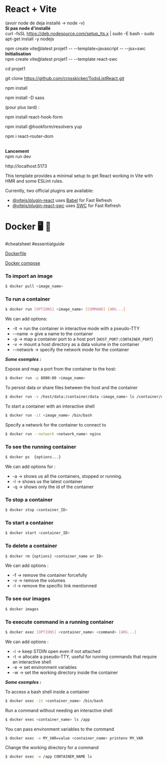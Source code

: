 # React + Vite

(avoir node de deja installé -> node -v)</br>
<b> Si pas node d'installé </b></br>
curl -fsSL https://deb.nodesource.com/setup_lts.x | sudo -E bash -
sudo apt-get install -y nodejs</br>

npm create vite@latest projet1 -- --template=javascript -- --jsx=swc
</br>
<b> Initialisation </b>
</br>
npm create vite@latest projet1 -- --template react-swc

cd projet1

git clone https://github.com/crosskicker/TodoListReact.git

npm install

npm install -D sass

(pour plus tard) :

npm install react-hook-form

npm install @hookform/resolvers yup

npm i react-router-dom

</br>
<b> Lancement  </b>
</br>
npm run dev 

http://localhost:5173



This template provides a minimal setup to get React working in Vite with HMR and some ESLint rules.

Currently, two official plugins are available:

- [@vitejs/plugin-react](https://github.com/vitejs/vite-plugin-react/blob/main/packages/plugin-react/README.md) uses [Babel](https://babeljs.io/) for Fast Refresh
- [@vitejs/plugin-react-swc](https://github.com/vitejs/vite-plugin-react-swc) uses [SWC](https://swc.rs/) for Fast Refresh

# Docker 🖥️ 🐳

#cheatsheet #essentialguide

[Dockerfile](https://www.notion.so/Dockerfile-3743f45a6988410cafd1cf74df9cc318?pvs=21)

[Docker compose](https://www.notion.so/Docker-compose-8e4d17290dd04f2c8f51c3d867619f58?pvs=21)

### To import an image

```bash
$ docker pull <image_name>
```

### To run a container

```bash
$ docker run [OPTIONS] <image_name> [COMMAND] [ARG...]
```

We can add options:

- -it                 →    run the container in interactive mode with a pseudo-TTY
- --name         →    give a name to the container
- -p                 →    map a container port to a host port (`HOST_PORT:CONTAINER_PORT`)
- -v                 →    mount a host directory as a data volume in the container
- --network    →    specify the network mode for the container

***Some exemples :***

Expose and map a port from the container to the host:

```bash
$ docker run -p 8080:80 <image_name>
```

To persist data or share files between the host and the container

```bash
$ docker run -v /host/data:/container/data <image_name> ls /container/data
```

To start a container with an interactive shell

```bash
$ docker run -it <image_name> /bin/bash
```

Specify a network for the container to connect to

```bash
$ docker run --network <network_name> nginx
```

### To see the running container

```bash
$ docker ps  {options...}
```

We can add options for :

- -a    →    shows us all the containers, stopped or running.
- -l     →    shows us the latest container
- -q    →    shows only the id of the container

### To stop a container

```bash
$ docker stop <container_ID>
```

### To start a container

```bash
$ docker start <container_ID>
```

### To delete a container

```bash
$ docker rm {options} <container_name or ID>
```

We can add options :

- -f    →    remove the container forcefully
- -v   →    remove the volumes
- -l    →    remove the specific link mentionned

### To see our images

```bash
$ docker images
```

### To execute command in a running container

```bash
$ docker exec [OPTIONS] <container_name> <command> [ARG...]
```

We can add options :

- -i    →    keep STDIN open even if not attached
- -t    →    allocate a pseudo-TTY, useful for running commands that require an interactive shell
- -e   →    set environment variables
- -w   →    set the working directory inside the container

***Some exemples :***

To access a bash shell inside a container

```bash
$ docker exec -it <container_name> /bin/bash
```

Run a command without needing an interactive shell

```bash
$ docker exec <container_name> ls /app
```

You can pass environment variables to the command

```bash
$ docker exec -e MY_VAR=value <container_name> printenv MY_VAR
```

Change the working directory for a command

```bash
$ docker exec -w /app CONTAINER_NAME ls
```
